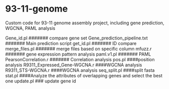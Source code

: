 # 93-11-genome
Custom code for 93-11 genome assembly project, including gene prediction, WGCNA, PAML analysis

Gene_id.pl  ####### compare gene set
Gene_prediction_pipeline.txt ####### Main prediction script
get_id.pl ####### ID compare
merge_files.pl ####### merge files based on specific column
mfuzz.r ####### gene expression pattern analysis
paml.v1.pl ####### PAML 
PearsonCorrelation.r ####### Correlation analysis
pos.pl  ####position analysis
R9311_Expressed_Gene-WGCNA.r ####WGCNA analysis
R9311_STS-WGCNA.r ####WGCNA analysis
seq_split.pl ####split fasta
stat.pl  ####Analyze the attributes of overlapping genes and select the best one
update.pl  ### update gene id
